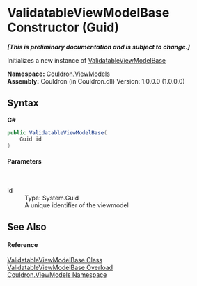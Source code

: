 # ValidatableViewModelBase Constructor (Guid)
 _**\[This is preliminary documentation and is subject to change.\]**_

Initializes a new instance of <a href="T_Couldron_ViewModels_ValidatableViewModelBase">ValidatableViewModelBase</a>

**Namespace:**&nbsp;<a href="N_Couldron_ViewModels">Couldron.ViewModels</a><br />**Assembly:**&nbsp;Couldron (in Couldron.dll) Version: 1.0.0.0 (1.0.0.0)

## Syntax

**C#**<br />
``` C#
public ValidatableViewModelBase(
	Guid id
)
```


#### Parameters
&nbsp;<dl><dt>id</dt><dd>Type: System.Guid<br />A unique identifier of the viewmodel</dd></dl>

## See Also


#### Reference
<a href="T_Couldron_ViewModels_ValidatableViewModelBase">ValidatableViewModelBase Class</a><br /><a href="Overload_Couldron_ViewModels_ValidatableViewModelBase__ctor">ValidatableViewModelBase Overload</a><br /><a href="N_Couldron_ViewModels">Couldron.ViewModels Namespace</a><br />